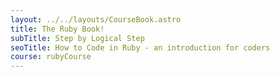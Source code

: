 ```yaml
---
layout: ../../layouts/CourseBook.astro
title: The Ruby Book!
subTitle: Step by Logical Step
seoTitle: How to Code in Ruby - an introduction for coders
course: rubyCourse
---
```


